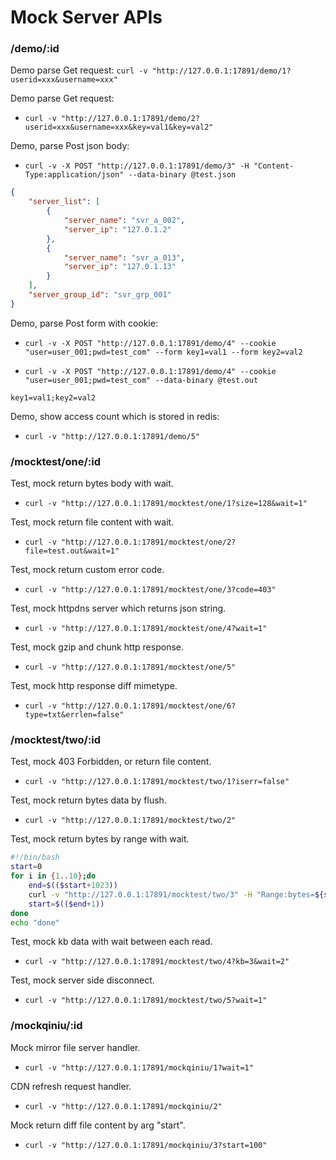 # Mock Server APIs

### /demo/:id

Demo parse Get request:
`curl -v "http://127.0.0.1:17891/demo/1?userid=xxx&username=xxx"`

Demo parse Get request:
- `curl -v "http://127.0.0.1:17891/demo/2?userid=xxx&username=xxx&key=val1&key=val2"`

Demo, parse Post json body:
- `curl -v -X POST "http://127.0.0.1:17891/demo/3" -H "Content-Type:application/json" --data-binary @test.json`

```json
{
    "server_list": [
        {
            "server_name": "svr_a_002",
            "server_ip": "127.0.1.2"
        },
        {
            "server_name": "svr_a_013",
            "server_ip": "127.0.1.13"
        }
    ],
    "server_group_id": "svr_grp_001"
}
```

Demo, parse Post form with cookie:
- `curl -v -X POST "http://127.0.0.1:17891/demo/4" --cookie "user=user_001;pwd=test_com" --form key1=val1 --form key2=val2`

- `curl -v -X POST "http://127.0.0.1:17891/demo/4" --cookie "user=user_001;pwd=test_com" --data-binary @test.out`

```text
key1=val1;key2=val2
```

Demo, show access count which is stored in redis:
- `curl -v "http://127.0.0.1:17891/demo/5"`

### /mocktest/one/:id

Test, mock return bytes body with wait.
- `curl -v "http://127.0.0.1:17891/mocktest/one/1?size=128&wait=1"`

Test, mock return file content with wait.
- `curl -v "http://127.0.0.1:17891/mocktest/one/2?file=test.out&wait=1"`

Test, mock return custom error code.
- `curl -v "http://127.0.0.1:17891/mocktest/one/3?code=403"`

Test, mock httpdns server which returns json string.
- `curl -v "http://127.0.0.1:17891/mocktest/one/4?wait=1"`

Test, mock gzip and chunk http response.
- `curl -v "http://127.0.0.1:17891/mocktest/one/5"`

Test, mock http response diff mimetype.
- `curl -v "http://127.0.0.1:17891/mocktest/one/6?type=txt&errlen=false"`

### /mocktest/two/:id

Test, mock 403 Forbidden, or return file content.
- `curl -v "http://127.0.0.1:17891/mocktest/two/1?iserr=false"`

Test, mock return bytes data by flush.
- `curl -v "http://127.0.0.1:17891/mocktest/two/2"`

Test, mock return bytes by range with wait.

```sh
#!/bin/bash
start=0
for i in {1..10};do
    end=$(($start+1023))
    curl -v "http://127.0.0.1:17891/mocktest/two/3" -H "Range:bytes=${start}-${end}"
    start=$(($end+1))
done
echo "done"
```

Test, mock kb data with wait between each read.
- `curl -v "http://127.0.0.1:17891/mocktest/two/4?kb=3&wait=2"`

Test, mock server side disconnect.
- `curl -v "http://127.0.0.1:17891/mocktest/two/5?wait=1"`

### /mockqiniu/:id

Mock mirror file server handler.
- `curl -v "http://127.0.0.1:17891/mockqiniu/1?wait=1"`

CDN refresh request handler.
- `curl -v "http://127.0.0.1:17891/mockqiniu/2"`

Mock return diff file content by arg "start".
- `curl -v "http://127.0.0.1:17891/mockqiniu/3?start=100"`
